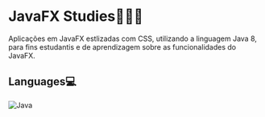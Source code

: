 # JavaFX Studies👨🏽‍💻
Aplicações em JavaFX estlizadas com CSS, utilizando a linguagem Java 8, para fins estudantis e de aprendizagem sobre as funcionalidades do JavaFX.

## Languages💻

![Java](https://img.shields.io/badge/java-%23ED8B00.svg?style=for-the-badge&logo=openjdk&logoColor=white)
